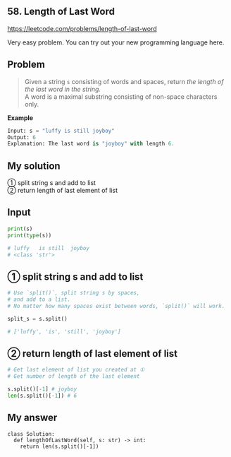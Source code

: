 ## 58. Length of Last Word
https://leetcode.com/problems/length-of-last-word   

Very easy problem.
You can try out your new programming language here.

## Problem
> Given a string `s` consisting of words and spaces, return *the length of the last word in the string.*  
A word is a maximal substring consisting of non-space characters only.

**Example**
```py
Input: s = "luffy is still joyboy"
Output: 6
Explanation: The last word is "joyboy" with length 6.
```
## My solution
① split string s and add to list     
② return length of last element of list    

## Input
```py
print(s)
print(type(s))

# luffy   is still  joyboy
# <class 'str'>
```
## ① split string s and add to list 
```py
# Use `split()`, split string s by spaces,   
# and add to a list.
# No matter how many spaces exist between words, `split()` will work.

split_s = s.split()

# ['luffy', 'is', 'still', 'joyboy']
```

## ② return length of last element of list
```py
# Get last element of list you created at ①
# Get number of length of the last element

s.split()[-1] # joyboy
len(s.split()[-1]) # 6
```

## My answer
```
class Solution:
  def lengthOfLastWord(self, s: str) -> int:
    return len(s.split()[-1])
```